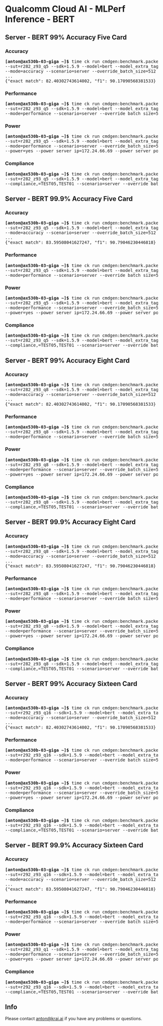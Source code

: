 # Qualcomm Cloud AI - MLPerf Inference - BERT

<a name="submit_bert_99_r282_z93_q5_server"></a>
## Server - BERT 99% Accuracy Five Card

<a name="submit_bert_99_r282_z93_q5_server_accuracy"></a>
### Accuracy

<pre>
<b>[anton@ax530b-03-giga ~]&dollar;</b> time ck run cmdgen:benchmark.packed-bert.qaic-loadgen --verbose \
--sut=r282_z93_q5 --sdk=1.5.9 --model=bert --model_extra_tags=precision.mixed \
--mode=accuracy --scenario=server --override_batch_size=512 --target_qps=300
...
{"exact_match": 82.40302743614002, "f1": 90.17090568381533}
</pre>

<a name="submit_bert_99_r282_z93_q5_server_performance"></a>
### Performance

<pre>
<b>[anton@ax530b-03-giga ~]&dollar;</b> time ck run cmdgen:benchmark.packed-bert.qaic-loadgen --verbose \
--sut=r282_z93_q5 --sdk=1.5.9 --model=bert --model_extra_tags=precision.mixed \
--mode=performance --scenario=server --override_batch_size=512 --target_qps=300
</pre>

<a name="submit_bert_99_r282_z93_q5_server_power"></a>
### Power

<pre>
<b>[anton@ax530b-03-giga ~]&dollar;</b> time ck run cmdgen:benchmark.packed-bert.qaic-loadgen --verbose \
--sut=r282_z93_q5 --sdk=1.5.9 --model=bert --model_extra_tags=precision.mixed \
--mode=performance --scenario=server --override_batch_size=512 --target_qps=300 \
--power=yes --power_server_ip=172.24.66.69 --power_server_port=4951 --sleep_before_ck_benchmark_sec=90
</pre>

<a name="submit_bert_99_r282_z93_q5_server_compliance"></a>
### Compliance

<pre>
<b>[anton@ax530b-03-giga ~]&dollar;</b> time ck run cmdgen:benchmark.packed-bert.qaic-loadgen --verbose \
--sut=r282_z93_q5 --sdk=1.5.9 --model=bert --model_extra_tags=precision.mixed \
--compliance,=TEST05,TEST01 --scenario=server --override_batch_size=512 --target_qps=300
</pre>


<a name="submit_bert_999_r282_z93_q5_server"></a>
## Server - BERT 99.9% Accuracy Five Card

<a name="submit_bert_999_r282_z93_q5_server_accuracy"></a>
### Accuracy

<pre>
<b>[anton@ax530b-03-giga ~]&dollar;</b> time ck run cmdgen:benchmark.packed-bert.qaic-loadgen --verbose \
--sut=r282_z93_q5 --sdk=1.5.9 --model=bert --model_extra_tags=precision.fp16 \
--mode=accuracy --scenario=server --override_batch_size=512 --target_qps=300
...
{"exact_match": 83.59508041627247, "f1": 90.79046230446818}
</pre>

<a name="submit_bert_999_r282_z93_q5_server_performance"></a>
### Performance

<pre>
<b>[anton@ax530b-03-giga ~]&dollar;</b> time ck run cmdgen:benchmark.packed-bert.qaic-loadgen --verbose \
--sut=r282_z93_q5 --sdk=1.5.9 --model=bert --model_extra_tags=precision.fp16 \
--mode=performance --scenario=server --override_batch_size=512 --target_qps=300
</pre>

<a name="submit_bert_999_r282_z93_q5_server_power"></a>
### Power

<pre>
<b>[anton@ax530b-03-giga ~]&dollar;</b> time ck run cmdgen:benchmark.packed-bert.qaic-loadgen --verbose \
--sut=r282_z93_q5 --sdk=1.5.9 --model=bert --model_extra_tags=precision.fp16 \
--mode=performance --scenario=server --override_batch_size=512 --target_qps=300 \
--power=yes --power_server_ip=172.24.66.69 --power_server_port=4951 --sleep_before_ck_benchmark_sec=90
</pre>

<a name="submit_bert_999_r282_z93_q5_server_compliance"></a>
### Compliance

<pre>
<b>[anton@ax530b-03-giga ~]&dollar;</b> time ck run cmdgen:benchmark.packed-bert.qaic-loadgen --verbose \
--sut=r282_z93_q5 --sdk=1.5.9 --model=bert --model_extra_tags=precision.fp16 \
--compliance,=TEST05,TEST01 --scenario=server --override_batch_size=512 --target_qps=300
</pre>


<a name="submit_bert_99_r282_z93_q8_server"></a>
## Server - BERT 99% Accuracy Eight Card

<a name="submit_bert_99_r282_z93_q8_server_accuracy"></a>
### Accuracy

<pre>
<b>[anton@ax530b-03-giga ~]&dollar;</b> time ck run cmdgen:benchmark.packed-bert.qaic-loadgen --verbose \
--sut=r282_z93_q8 --sdk=1.5.9 --model=bert --model_extra_tags=precision.mixed \
--mode=accuracy --scenario=server --override_batch_size=512 --target_qps=300
...
{"exact_match": 82.40302743614002, "f1": 90.17090568381533}
</pre>

<a name="submit_bert_99_r282_z93_q8_server_performance"></a>
### Performance

<pre>
<b>[anton@ax530b-03-giga ~]&dollar;</b> time ck run cmdgen:benchmark.packed-bert.qaic-loadgen --verbose \
--sut=r282_z93_q8 --sdk=1.5.9 --model=bert --model_extra_tags=precision.mixed \
--mode=performance --scenario=server --override_batch_size=512 --target_qps=300
</pre>

<a name="submit_bert_99_r282_z93_q8_server_power"></a>
### Power

<pre>
<b>[anton@ax530b-03-giga ~]&dollar;</b> time ck run cmdgen:benchmark.packed-bert.qaic-loadgen --verbose \
--sut=r282_z93_q8 --sdk=1.5.9 --model=bert --model_extra_tags=precision.mixed \
--mode=performance --scenario=server --override_batch_size=512 --target_qps=300 \
--power=yes --power_server_ip=172.24.66.69 --power_server_port=4951 --sleep_before_ck_benchmark_sec=90
</pre>

<a name="submit_bert_99_r282_z93_q8_server_compliance"></a>
### Compliance

<pre>
<b>[anton@ax530b-03-giga ~]&dollar;</b> time ck run cmdgen:benchmark.packed-bert.qaic-loadgen --verbose \
--sut=r282_z93_q8 --sdk=1.5.9 --model=bert --model_extra_tags=precision.mixed \
--compliance,=TEST05,TEST01 --scenario=server --override_batch_size=512 --target_qps=300
</pre>


<a name="submit_bert_999_r282_z93_q8_server"></a>
## Server - BERT 99.9% Accuracy Eight Card

<a name="submit_bert_999_r282_z93_q8_server_accuracy"></a>
### Accuracy

<pre>
<b>[anton@ax530b-03-giga ~]&dollar;</b> time ck run cmdgen:benchmark.packed-bert.qaic-loadgen --verbose \
--sut=r282_z93_q8 --sdk=1.5.9 --model=bert --model_extra_tags=precision.fp16 \
--mode=accuracy --scenario=server --override_batch_size=512 --target_qps=300
...
{"exact_match": 83.59508041627247, "f1": 90.79046230446818}
</pre>

<a name="submit_bert_999_r282_z93_q8_server_performance"></a>
### Performance

<pre>
<b>[anton@ax530b-03-giga ~]&dollar;</b> time ck run cmdgen:benchmark.packed-bert.qaic-loadgen --verbose \
--sut=r282_z93_q8 --sdk=1.5.9 --model=bert --model_extra_tags=precision.fp16 \
--mode=performance --scenario=server --override_batch_size=512 --target_qps=300
</pre>

<a name="submit_bert_999_r282_z93_q8_server_power"></a>
### Power

<pre>
<b>[anton@ax530b-03-giga ~]&dollar;</b> time ck run cmdgen:benchmark.packed-bert.qaic-loadgen --verbose \
--sut=r282_z93_q8 --sdk=1.5.9 --model=bert --model_extra_tags=precision.fp16 \
--mode=performance --scenario=server --override_batch_size=512 --target_qps=300 \
--power=yes --power_server_ip=172.24.66.69 --power_server_port=4951 --sleep_before_ck_benchmark_sec=90
</pre>

<a name="submit_bert_999_r282_z93_q8_server_compliance"></a>
### Compliance

<pre>
<b>[anton@ax530b-03-giga ~]&dollar;</b> time ck run cmdgen:benchmark.packed-bert.qaic-loadgen --verbose \
--sut=r282_z93_q8 --sdk=1.5.9 --model=bert --model_extra_tags=precision.fp16 \
--compliance,=TEST05,TEST01 --scenario=server --override_batch_size=512 --target_qps=300
</pre>


<a name="submit_bert_99_r292_z93_q16_server"></a>
## Server - BERT 99% Accuracy Sixteen Card

<a name="submit_bert_99_r292_z93_q16_server_accuracy"></a>
### Accuracy

<pre>
<b>[anton@ax530b-03-giga ~]&dollar;</b> time ck run cmdgen:benchmark.packed-bert.qaic-loadgen --verbose \
--sut=r292_z93_q16 --sdk=1.5.9 --model=bert --model_extra_tags=precision.mixed \
--mode=accuracy --scenario=server --override_batch_size=512 --target_qps=300
...
{"exact_match": 82.40302743614002, "f1": 90.17090568381533}
</pre>

<a name="submit_bert_99_r292_z93_q16_server_performance"></a>
### Performance

<pre>
<b>[anton@ax530b-03-giga ~]&dollar;</b> time ck run cmdgen:benchmark.packed-bert.qaic-loadgen --verbose \
--sut=r292_z93_q16 --sdk=1.5.9 --model=bert --model_extra_tags=precision.mixed \
--mode=performance --scenario=server --override_batch_size=512 --target_qps=300
</pre>

<a name="submit_bert_99_r292_z93_q16_server_power"></a>
### Power

<pre>
<b>[anton@ax530b-03-giga ~]&dollar;</b> time ck run cmdgen:benchmark.packed-bert.qaic-loadgen --verbose \
--sut=r292_z93_q16 --sdk=1.5.9 --model=bert --model_extra_tags=precision.mixed \
--mode=performance --scenario=server --override_batch_size=512 --target_qps=300 \
--power=yes --power_server_ip=172.24.66.69 --power_server_port=4951 --sleep_before_ck_benchmark_sec=90
</pre>

<a name="submit_bert_99_r292_z93_q16_server_compliance"></a>
### Compliance

<pre>
<b>[anton@ax530b-03-giga ~]&dollar;</b> time ck run cmdgen:benchmark.packed-bert.qaic-loadgen --verbose \
--sut=r292_z93_q16 --sdk=1.5.9 --model=bert --model_extra_tags=precision.mixed \
--compliance,=TEST05,TEST01 --scenario=server --override_batch_size=512 --target_qps=300
</pre>


<a name="submit_bert_999_r292_z93_q16_server"></a>
## Server - BERT 99.9% Accuracy Sixteen Card

<a name="submit_bert_999_r292_z93_q16_server_accuracy"></a>
### Accuracy

<pre>
<b>[anton@ax530b-03-giga ~]&dollar;</b> time ck run cmdgen:benchmark.packed-bert.qaic-loadgen --verbose \
--sut=r292_z93_q16 --sdk=1.5.9 --model=bert --model_extra_tags=precision.fp16 \
--mode=accuracy --scenario=server --override_batch_size=512 --target_qps=300
...
{"exact_match": 83.59508041627247, "f1": 90.79046230446818}
</pre>

<a name="submit_bert_999_r292_z93_q16_server_performance"></a>
### Performance

<pre>
<b>[anton@ax530b-03-giga ~]&dollar;</b> time ck run cmdgen:benchmark.packed-bert.qaic-loadgen --verbose \
--sut=r292_z93_q16 --sdk=1.5.9 --model=bert --model_extra_tags=precision.fp16 \
--mode=performance --scenario=server --override_batch_size=512 --target_qps=300
</pre>

<a name="submit_bert_999_r292_z93_q16_server_power"></a>
### Power

<pre>
<b>[anton@ax530b-03-giga ~]&dollar;</b> time ck run cmdgen:benchmark.packed-bert.qaic-loadgen --verbose \
--sut=r282_z93_q1 --sdk=1.5.9 --model=bert --model_extra_tags=precision.fp16 \
--mode=performance --scenario=server --override_batch_size=512 --target_qps=300 \
--power=yes --power_server_ip=172.24.66.69 --power_server_port=4951 --sleep_before_ck_benchmark_sec=90
</pre>

<a name="submit_bert_999_r292_z93_q16_server_compliance"></a>
### Compliance

<pre>
<b>[anton@ax530b-03-giga ~]&dollar;</b> time ck run cmdgen:benchmark.packed-bert.qaic-loadgen --verbose \
--sut=r292_z93_q16 --sdk=1.5.9 --model=bert --model_extra_tags=precision.fp16 \
--compliance,=TEST05,TEST01 --scenario=server --override_batch_size=512 --target_qps=300
</pre>


## Info

Please contact anton@krai.ai if you have any problems or questions.
